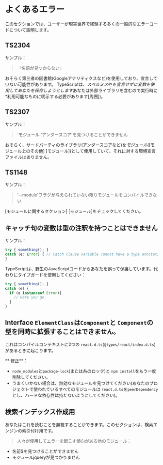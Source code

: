 # よくあるエラー
このセクションでは、ユーザーが現実世界で経験する多くの一般的なエラーコードについて説明します。

## TS2304
サンプル：
> 「名前が見つからない」

おそらく第三者の図書館(Googleアナリティクスなど)を使用しており、宣言していない可能性があります。 TypeScriptは、*スペルミス*や*を宣言せずに変数を使用してあなたを保存しようとします*あなたは外部ライブラリを含むので実行時に*利用可能なものに明示する必要があります[周囲])。

## TS2307
サンプル：
> `モジュール 'アンダースコア'を見つけることができません

おそらく、サードパーティのライブラリ(アンダースコアなど)を*モジュール*([モジュール上のその他] [モジュール])として使用していて、それに対する環境宣言ファイルはありません。

## TS1148
サンプル：
> '--module'フラグが与えられていない限りモジュールをコンパイルできない

[モジュールに関するセクション] [モジュール]をチェックしてください。

## キャッチ句の変数は型の注釈を持つことはできません
サンプル：
```js
try { something(); }
catch (e: Error) { // Catch clause variable cannot have a type annotation
}
```
TypeScriptは、野生のJavaScriptコードからあなたを誤って保護しています。代わりにタイプガードを使用してください：
```js
try { something(); }
catch (e) {
  if (e instanceof Error){
    // Here you go.
  }
}
```

## Interface `ElementClass`は`Component`と `Component`の型を同時に拡張することはできません。
これはコンパイルコンテキストに2つの `react.d.ts`(`@types/react/index.d.ts`)があるときに起こります。

** 修正**：
* `node_modules`と`package-lock`(または糸のロック)と `npm install`をもう一度削除してください。
* うまくいかない場合は、無効なモジュールを見つけてください(あなたのプロジェクトで使われているすべてのモジュールは `react.d.ts`を`peerDependency`とし、ハードな依存性は持たないようにしてください)。


## 検索インデックス作成用
あなたはこれを読むことを無視することができます。このセクションは、検索エンジンの索引付け用です。

> 人々が使用してエラーを起こす傾向がある他のモジュール：
* 名前$を見つけることができません
* モジュールjqueryが見つかりません

[ambient]:../types/ambient/d.ts.md
[modules]:../project/modules.md
